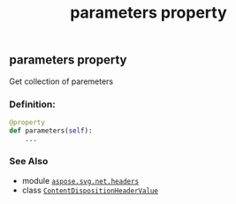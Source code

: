 ﻿---
title: parameters property
second_title: Aspose.SVG for Python via .NET API References
description: 
type: docs
weight: 60
url: /python-net/aspose.svg.net.headers/contentdispositionheadervalue/parameters/
is_root: false
---

## parameters property


Get collection of paremeters
### Definition:
```python
@property
def parameters(self):
    ...
```

### See Also
* module [`aspose.svg.net.headers`](../../)
* class [`ContentDispositionHeaderValue`](/svg/python-net/aspose.svg.net.headers/contentdispositionheadervalue)
